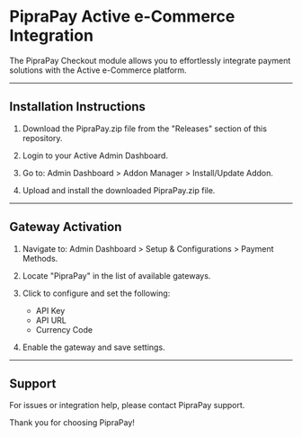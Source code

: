 PipraPay Active e-Commerce Integration
=========================================

The PipraPay Checkout module allows you to effortlessly integrate payment solutions with the Active e-Commerce platform.

-----------------------------------------
Installation Instructions
-----------------------------------------

1. Download the PipraPay.zip file from the "Releases" section of this repository.

2. Login to your Active Admin Dashboard.

3. Go to: Admin Dashboard > Addon Manager > Install/Update Addon.

4. Upload and install the downloaded PipraPay.zip file.

-----------------------------------------
Gateway Activation
-----------------------------------------

1. Navigate to: Admin Dashboard > Setup & Configurations > Payment Methods.

2. Locate "PipraPay" in the list of available gateways.

3. Click to configure and set the following:

   - API Key
   - API URL
   - Currency Code
  
4. Enable the gateway and save settings.

-----------------------------------------
Support
-----------------------------------------

For issues or integration help, please contact PipraPay support.

Thank you for choosing PipraPay!
